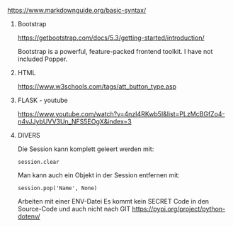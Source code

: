 https://www.markdownguide.org/basic-syntax/


1. Bootstrap

    https://getbootstrap.com/docs/5.3/getting-started/introduction/
    
    Bootstrap is a powerful, feature-packed frontend toolkit.
    I have not included Popper.

2. HTML

    https://www.w3schools.com/tags/att_button_type.asp


3. FLASK - youtube

    https://www.youtube.com/watch?v=4nzI4RKwb5I&list=PLzMcBGfZo4-n4vJJybUVV3Un_NFS5EOgX&index=3


4. DIVERS

    Die Session kann komplett geleert werden mit:
    ```
    session.clear
    ```

    Man kann auch ein Objekt in der Session entfernen mit:
    ```
    session.pop('Name', None)
    ```

    Arbeiten mit einer ENV-Datei
    Es kommt kein SECRET Code in den Source-Code und auch nicht nach GIT
    https://pypi.org/project/python-dotenv/
